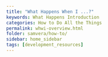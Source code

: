 ```yaml
---
title: "What Happens When I ...?"
keywords: What Happens Introduction
categories: How to Do All the Things
permalink: whwi-overview.html
folder: samvera/how-to/
sidebar: home_sidebar
tags: [development_resources]
---
```

